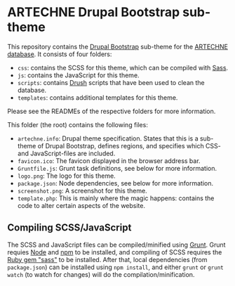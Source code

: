 # ARTECHNE Drupal Bootstrap sub-theme

This repository contains the [Drupal Bootstrap](https://www.drupal.org/project/bootstrap) sub-theme for the [ARTECHNE database](http://artechne.hum.uu.nl/). It consists of four folders:

* `css`: contains the SCSS for this theme, which can be compiled with [Sass](http://sass-lang.com/).
* `js`: contains the JavaScript for this theme.
* `scripts`: contains [Drush](http://www.drush.org/) scripts that have been used to clean the database.
* `templates`: contains additional templates for this theme.

Please see the READMEs of the respective folders for more information.

This folder (the root) contains the following files: 

* `artechne.info`: Drupal theme specification. States that this is a sub-theme of Drupal Bootstrap, defines regions, and specifies which CSS- and JavaScript-files are included.
* `favicon.ico`: The favicon displayed in the browser address bar.
* `Gruntfile.js`: Grunt task definitions, see below for more information.
* `logo.png`: The logo for this theme.
* `package.json`: Node dependencies, see below for more information.
* `screenshot.png`: A screenshot for this theme.
* `template.php`: This is mainly where the magic happens: contains the code to alter certain aspects of the website.

## Compiling SCSS/JavaScript

The SCSS and JavaScript files can be compiled/minified using [Grunt](https://gruntjs.com/). Grunt requies [Node](https://nodejs.org/) and [npm](https://www.npmjs.com/) to be installed, and compiling of SCSS requires the [Ruby gem "sass"](http://sass-lang.com/install) to be installed. After that, local dependencies (from `package.json`) can be installed using `npm install`, and either `grunt` or `grunt watch` (to watch for changes) will do the compilation/minification.
